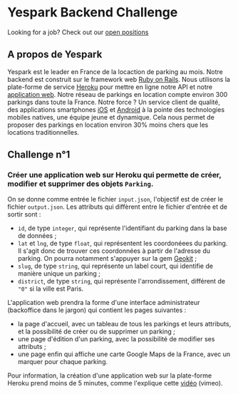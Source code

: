 # Yespark Backend Challenge

Looking for a job? Check out our [open positions](https://www.yespark.fr/jobs)

## A propos de Yespark

Yespark est le leader en France de la locaction de parking au mois. Notre backend est construit sur le framework web [Ruby on Rails](http://rubyonrails.org/). Nous utilisons la plate-forme de service [Heroku](https://dashboard.heroku.com/) pour mettre en ligne notre API et notre [application web](https://www.yespark.fr). Notre réseau de parkings en location compte environ 300 parkings dans toute la France. Notre force ? Un service client de qualité, des applications smartphones [iOS](https://itunes.apple.com/fr/app/yespark/id891832557?mt=8) et [Android](https://play.google.com/store/apps/details?id=com.yespark.android&hl=fr) à la pointe des technologies mobiles natives, une équipe jeune et dynamique. Cela nous permet de proposer des parkings en location environ 30% moins chers que les locations traditionnelles.

## Challenge n°1

### Créer une application web sur Heroku qui permette de créer, modifier et supprimer des objets `Parking`.

On se donne comme entrée le fichier `input.json`, l'objectif est de créer le fichier `output.json`.
Les attributs qui diffèrent entre le fichier d'entrée et de sortir sont :
- `id`, de type `integer`, qui représente l'identifiant du parking dans la base de données ;
- `lat` et `lng`, de type `float`, qui représentent les coordonéees du parking. Il s'agit donc de trouver ces coordonnées à partir de l'adresse du parking. On pourra notamment s'appuyer sur la gem [Geokit](https://github.com/geokit/geokit) ;
- `slug`, de type `string`, qui représente un label court, qui identifie de manière unique un parking ;
- `district`, de type `string`, qui représente l'arrondissement, différent de `"0"` si la ville est Paris.

L'application web prendra la forme d'une interface administrateur (backoffice dans le jargon) qui contient les pages suivantes :
- la page d'accueil, avec un tableau de tous les parkings et leurs attributs, et la possibilité de créer ou de supprimer un parking ;
- une page d'édition d'un parking, avec la possibilité de modifier ses attributs ;
- une page enfin qui affiche une carte Google Maps de la France, avec un marquer pour chaque parking.

Pour information, la création d'une application web sur la plate-forme Heroku prend moins de 5 minutes, comme l'explique cette [vidéo](https://vimeo.com/6916740) (vimeo).